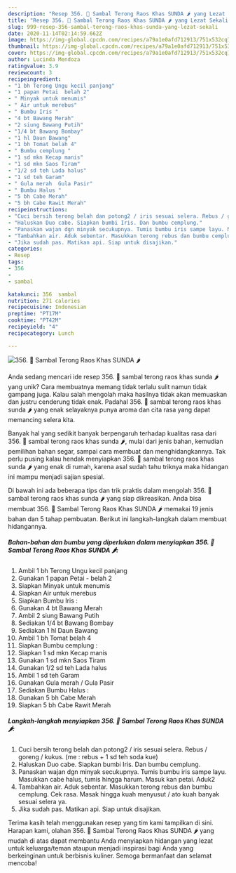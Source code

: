 ```yaml
---
description: "Resep 356. 🍆 Sambal Terong Raos Khas SUNDA 🌶 yang Lezat Sekali"
title: "Resep 356. 🍆 Sambal Terong Raos Khas SUNDA 🌶 yang Lezat Sekali"
slug: 999-resep-356-sambal-terong-raos-khas-sunda-yang-lezat-sekali
date: 2020-11-14T02:14:59.662Z
image: https://img-global.cpcdn.com/recipes/a79a1e0afd712913/751x532cq70/356-🍆-sambal-terong-raos-khas-sunda-🌶-foto-resep-utama.jpg
thumbnail: https://img-global.cpcdn.com/recipes/a79a1e0afd712913/751x532cq70/356-🍆-sambal-terong-raos-khas-sunda-🌶-foto-resep-utama.jpg
cover: https://img-global.cpcdn.com/recipes/a79a1e0afd712913/751x532cq70/356-🍆-sambal-terong-raos-khas-sunda-🌶-foto-resep-utama.jpg
author: Lucinda Mendoza
ratingvalue: 3.9
reviewcount: 3
recipeingredient:
- "1 bh Terong Ungu kecil panjang"
- "1 papan Petai  belah 2"
- " Minyak untuk menumis"
- " Air untuk merebus"
- " Bumbu Iris "
- "4 bt Bawang Merah"
- "2 siung Bawang Putih"
- "1/4 bt Bawang Bombay"
- "1 hl Daun Bawang"
- "1 bh Tomat belah 4"
- " Bumbu cemplung "
- "1 sd mkn Kecap manis"
- "1 sd mkn Saos Tiram"
- "1/2 sd teh Lada halus"
- "1 sd teh Garam"
- " Gula merah  Gula Pasir"
- " Bumbu Halus "
- "5 bh Cabe Merah"
- "5 bh Cabe Rawit Merah"
recipeinstructions:
- "Cuci bersih terong belah dan potong2 / iris sesuai selera. Rebus / goreng / kukus. (me : rebus + 1 sd teh soda kue)"
- "Haluskan Duo cabe. Siapkan bumbi Iris. Dan bumbu cemplung."
- "Panaskan wajan dgn minyak secukupnya. Tumis bumbu iris sampe layu. Masukkan cabe halus, tumis hingga harum. Masuk kan petai. Aduk2"
- "Tambahkan air. Aduk sebentar. Masukkan terong rebus dan bumbu cemplung. Cek rasa. Masak hingga kuah menyusut / ato kuah banyak sesuai selera ya."
- "Jika sudah pas. Matikan api. Siap untuk disajikan."
categories:
- Resep
tags:
- 356
- 
- sambal

katakunci: 356  sambal 
nutrition: 271 calories
recipecuisine: Indonesian
preptime: "PT17M"
cooktime: "PT42M"
recipeyield: "4"
recipecategory: Lunch

---
```



![356. 🍆 Sambal Terong Raos Khas SUNDA 🌶](https://img-global.cpcdn.com/recipes/a79a1e0afd712913/751x532cq70/356-🍆-sambal-terong-raos-khas-sunda-🌶-foto-resep-utama.jpg)

Anda sedang mencari ide resep 356. 🍆 sambal terong raos khas sunda 🌶 yang unik? Cara membuatnya memang tidak terlalu sulit namun tidak gampang juga. Kalau salah mengolah maka hasilnya tidak akan memuaskan dan justru cenderung tidak enak. Padahal 356. 🍆 sambal terong raos khas sunda 🌶 yang enak selayaknya punya aroma dan cita rasa yang dapat memancing selera kita.

Banyak hal yang sedikit banyak berpengaruh terhadap kualitas rasa dari 356. 🍆 sambal terong raos khas sunda 🌶, mulai dari jenis bahan, kemudian pemilihan bahan segar, sampai cara membuat dan menghidangkannya. Tak perlu pusing kalau hendak menyiapkan 356. 🍆 sambal terong raos khas sunda 🌶 yang enak di rumah, karena asal sudah tahu triknya maka hidangan ini mampu menjadi sajian spesial.




Di bawah ini ada beberapa tips dan trik praktis dalam mengolah 356. 🍆 sambal terong raos khas sunda 🌶 yang siap dikreasikan. Anda bisa membuat 356. 🍆 Sambal Terong Raos Khas SUNDA 🌶 memakai 19 jenis bahan dan 5 tahap pembuatan. Berikut ini langkah-langkah dalam membuat hidangannya.

<!--inarticleads1-->

##### Bahan-bahan dan bumbu yang diperlukan dalam menyiapkan 356. 🍆 Sambal Terong Raos Khas SUNDA 🌶:

1. Ambil 1 bh Terong Ungu kecil panjang
1. Gunakan 1 papan Petai - belah 2
1. Siapkan  Minyak untuk menumis
1. Siapkan  Air untuk merebus
1. Siapkan  Bumbu Iris :
1. Gunakan 4 bt Bawang Merah
1. Ambil 2 siung Bawang Putih
1. Sediakan 1/4 bt Bawang Bombay
1. Sediakan 1 hl Daun Bawang
1. Ambil 1 bh Tomat belah 4
1. Siapkan  Bumbu cemplung :
1. Siapkan 1 sd mkn Kecap manis
1. Gunakan 1 sd mkn Saos Tiram
1. Gunakan 1/2 sd teh Lada halus
1. Ambil 1 sd teh Garam
1. Gunakan  Gula merah / Gula Pasir
1. Sediakan  Bumbu Halus :
1. Gunakan 5 bh Cabe Merah
1. Siapkan 5 bh Cabe Rawit Merah




<!--inarticleads2-->

##### Langkah-langkah menyiapkan 356. 🍆 Sambal Terong Raos Khas SUNDA 🌶:

1. Cuci bersih terong belah dan potong2 / iris sesuai selera. Rebus / goreng / kukus. (me : rebus + 1 sd teh soda kue)
1. Haluskan Duo cabe. Siapkan bumbi Iris. Dan bumbu cemplung.
1. Panaskan wajan dgn minyak secukupnya. Tumis bumbu iris sampe layu. Masukkan cabe halus, tumis hingga harum. Masuk kan petai. Aduk2
1. Tambahkan air. Aduk sebentar. Masukkan terong rebus dan bumbu cemplung. Cek rasa. Masak hingga kuah menyusut / ato kuah banyak sesuai selera ya.
1. Jika sudah pas. Matikan api. Siap untuk disajikan.




Terima kasih telah menggunakan resep yang tim kami tampilkan di sini. Harapan kami, olahan 356. 🍆 Sambal Terong Raos Khas SUNDA 🌶 yang mudah di atas dapat membantu Anda menyiapkan hidangan yang lezat untuk keluarga/teman ataupun menjadi inspirasi bagi Anda yang berkeinginan untuk berbisnis kuliner. Semoga bermanfaat dan selamat mencoba!
